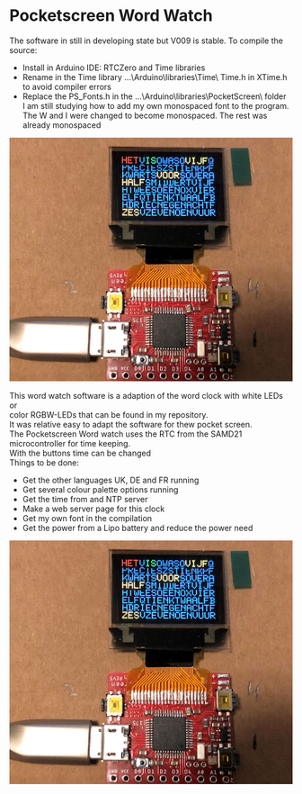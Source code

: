 # Pocketscreen Word Watch

The software in still in developing state but V009 is stable.
To compile the source:
- Install in Arduino IDE: RTCZero and Time libraries<br>
- Rename in the Time library ...\Arduino\libraries\Time\ Time.h in XTime.h to avoid compiler errors<br>
- Replace the PS_Fonts.h in the ...\Arduino\libraries\PocketScreen\ folder<br>
I am still studying how to add my own monospaced font to the program.<br>
The W and I were changed to become monospaced. The rest was already monospaced<br>

<img alt="Word watch" src="Word-watch.jpg" width="900" />

This word watch software is a adaption of the word clock with white LEDs or <br>
color RGBW-LEDs that can be found in my repository.<br>
It was relative easy to adapt the software for thew pocket screen.<br>
The Pocketscreen Word watch uses the RTC from the SAMD21 microcontroller for time keeping.<br>
With the buttons time can be changed<br>
Things to be done:<br>
- Get the other languages UK, DE and FR running<br>
- Get several colour palette options running<br>
- Get the time from and NTP server<br> 
- Make a web server page for this clock<br>
- Get my own font in the compilation<br>
- Get the power from a Lipo battery and reduce the power need

<img alt="Word watch" src="Word-watch1.jpg" width="900" />
